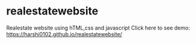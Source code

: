 # realestatewebsite
Realestate website using hTML,css and javascript
Click here to see demo: https://harshi0102.github.io/realestatewebsite/
